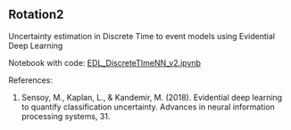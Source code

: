 ## Rotation2

Uncertainty estimation in Discrete Time to event models using Evidential Deep Learning 

Notebook with code: [EDL_DiscreteTImeNN_v2.ipynb](https://github.com/RevathyVenukuttan/Rotation2/blob/main/EDL_DiscreteTImeNN_v2.ipynb)

References:
1. Sensoy, M., Kaplan, L., & Kandemir, M. (2018). Evidential deep learning to quantify classification uncertainty. Advances in neural information processing systems, 31. 

